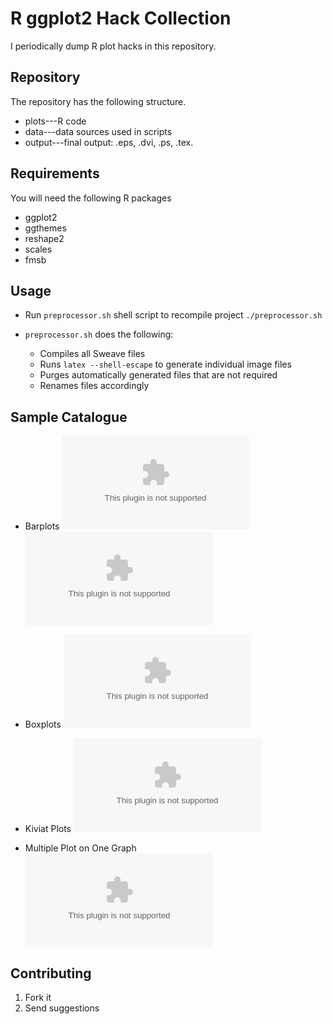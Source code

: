 R ggplot2 Hack Collection
=========================

I periodically dump R plot hacks in this repository.

Repository
----------

The repository has the following structure.

* plots---R code
* data---data sources used in scripts
* output---final output: .eps, .dvi, .ps, .tex.


Requirements
------------

You will need the following R packages

* ggplot2
* ggthemes
* reshape2
* scales
* fmsb


Usage
-----

* Run `preprocessor.sh` shell script to recompile project
    `./preprocessor.sh`

* `preprocessor.sh` does the following:
    * Compiles all Sweave files
    * Runs `latex --shell-escape` to generate individual image files
    * Purges automatically generated files that are not required
    * Renames files accordingly


Sample Catalogue
----------------

* Barplots
    ![plot.sample.barplot.001.Rnw](../output/plot.sample.barplot.001.eps?raw=true)
    ![plot.sample.barplot.002.Rnw](../output/plot.sample.barplot.002.eps?raw=true)
    
* Boxplots
    ![plot.sample.boxplot.001.Rnw](../output/plot.sample.barplot.002.eps?raw=true)

* Kiviat Plots
    ![plot.sample.kiviat.coord_polar.001.Rnw](../output/plot.sample.kiviat.coord_polar.001.eps?raw=true)

* Multiple Plot on One Graph
    ![plot.sample.multiplots.gridExtra.001.Rnw](../output/plot.sample.multiplots.gridExtra.001.eps?raw=true)
    
Contributing
------------

1. Fork it
2. Send suggestions
